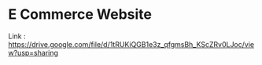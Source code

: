 # E Commerce Website

Link : https://drive.google.com/file/d/1tRUKiQGB1e3z_qfgmsBh_KScZRv0LJoc/view?usp=sharing
